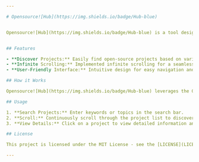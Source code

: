 ```yaml
---

# Opensource![Hub](https://img.shields.io/badge/Hub-blue)


Opensource![Hub](https://img.shields.io/badge/Hub-blue) is a tool designed to help you discover open-source projects hosted on GitHub.


## Features

- **Discover Projects:** Easily find open-source projects based on various topics and keywords.
- **Infinite Scrolling:** Implemented infinite scrolling for a seamless browsing experience.
- **User-Friendly Interface:** Intuitive design for easy navigation and project exploration.

## How it Works

Opensource![Hub](https://img.shields.io/badge/Hub-blue) leverages the GitHub API to fetch repositories based on specific queries. Users can scroll through a continuously loading list of projects, making it effortless to explore and find projects of interest.

## Usage

1. **Search Projects:** Enter keywords or topics in the search bar.
2. **Scroll:** Continuously scroll through the project list to discover more projects.
3. **View Details:** Click on a project to view detailed information and GitHub repository links.

## License

This project is licensed under the MIT License - see the [LICENSE](LICENSE) file for details.

---
```

